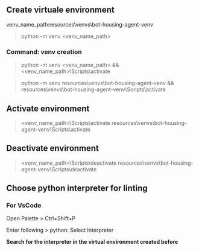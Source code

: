 ## Create virtuale environment

venv_name_path:resources\venvs\bot-housing-agent-venv

> python -m venv <venv_name_path>

### Command: venv creation
> python -m venv <venv_name_path> && <venv_name_path>\Scripts\activate

> python -m venv resources\venvs\bot-housing-agent-venv && resources\venvs\bot-housing-agent-venv\Scripts\activate

## Activate environment
> <venv_name_path>\Scripts\activate
resources\venvs\bot-housing-agent-venv\Scripts\activate

## Deactivate environment
> <venv_name_path>\Scripts\deactivate
resources\venvs\bot-housing-agent-venv\Scripts\deactivate

## Choose python interpreter for linting
### For VsCode
Open Palette > Ctrl+Shift+P

Enter following > python: Select Interpreter

**Search for the interpreter in the virtual environment created before**






